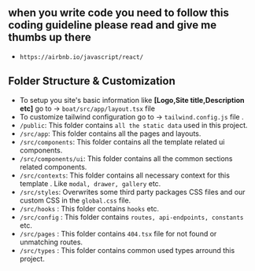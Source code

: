 ## when you write code you need to follow this coding guideline please read and give me thumbs up there 
- `https://airbnb.io/javascript/react/`

## Folder Structure & Customization

- To setup you site's basic information like **[Logo,Site title,Description etc]** go to -> `boat/src/app/layout.tsx` file
- To customize tailwind configuration go to -> `tailwind.config.js` file .
- `/public`: This folder contains `all the static data` used in this project.
- `/src/app`: This folder contains all the pages and layouts.
- `/src/components`: This folder contains all the template related ui components.
- `/src/components/ui`: This folder contains all the common sections related components.
- `/src/contexts`: This folder contains all necessary context for this template . Like `modal, drawer, gallery` etc.
- `/src/styles`: Overwrites some third party packages CSS files and our custom CSS in the `global.css` file.
- `/src/hooks` : This folder contains `hooks` etc.
- `/src/config` : This folder contains `routes, api-endpoints, constants` etc.
- `/src/pages` : This folder contains `404.tsx` file for not found or unmatching routes.
- `/src/types` : This folder contains common used types arround this project.

